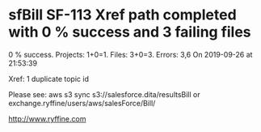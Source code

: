 # sfBill SF-113 Xref path completed with 0 % success and 3 failing files

0 % success. Projects: 1+0=1.  Files: 3+0=3. Errors: 3,6  On 2019-09-26 at 21:53:39

Xref: 1 duplicate topic id

Please see: aws s3 sync s3://salesforce.dita/resultsBill or exchange.ryffine/users/aws/salesForce/Bill/

http://www.ryffine.com
